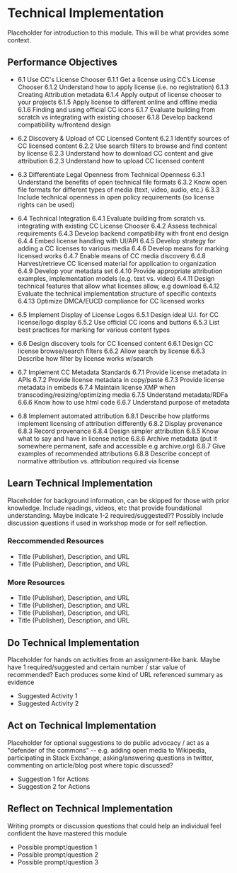 # Technical Implementation

Placeholder for introduction to this module. This will be what provides some context.

## Performance Objectives

* 6.1 Use CC's License Chooser
6.1.1 Get a license using CC’s License Chooser
6.1.2 Understand how to apply license (i.e. no registration)
6.1.3 Creating Attribution metadata
6.1.4 Apply output of license chooser to your projects
6.1.5 Apply license to different online and offline media
6.1.6 Finding and using official CC icons
6.1.7 Evaluate building from scratch vs integrating with existing chooser
6.1.8 Develop backend compatibility w/frontend design

* 6.2 Discovery & Upload of CC Licensed Content
6.2.1 Identify sources of CC licensed content
6.2.2 Use search filters to browse and find content by license
6.2.3 Understand how to download CC content and give attribution
6.2.3 Understand how to upload CC licensed content

* 6.3 Differentiate Legal Openness from Technical Openness
6.3.1 Understand the benefits of open technical file formats
6.3.2 Know open file formats for different types of media (text, video, audio, etc.)
6.3.3 Include technical openness in open policy requirements (so license rights can be used)

* 6.4 Technical Integration
6.4.1 Evaluate building from scratch vs. integrating with existing CC License Chooser
6.4.2 Assess technical requirements 
6.4.3 Develop backend compatibility with front end design
6.4.4 Embed license handling with UI/API
6.4.5 Develop strategy for adding a CC licenses to various media
6.4.6 Develop means for marking licensed works
6.4.7 Enable means of CC media discovery
6.4.8 Harvest/retrieve CC licensed material for application to organization
6.4.9 Develop your metadata set
6.4.10 Provide appropriate attribution examples, implementation models (e.g. text vs. video)
6.4.11 Design technical features that allow what licenses allow, e.g download
6.4.12 Evaluate the technical implementation structure of specific contexts
6.4.13 Optimize DMCA/EUCD compliance for CC licensed works

* 6.5 Implement Display of License Logos
6.5.1 Design ideal U.I. for CC license/logo display
6.5.2 Use official CC icons and buttons
6.5.3 List best practices for marking for various content types

* 6.6 Design discovery tools for CC licensed content
6.6.1 Design CC license browse/search filters
6.6.2 Allow search by license
6.6.3 Describe how filter by license works w/search

* 6.7 Implement CC Metadata Standards
6.7.1 Provide license metadata in APIs
6.7.2 Provide license metadata in copy/paste
6.7.3 Provide license metadata in embeds
6.7.4 Maintain license XMP when transcoding/resizing/optimizing media
6.7.5 Understand metadata/RDFa
6.6.6 Know how to use html code
6.6.7 Understand purpose of metadata

* 6.8 Implement automated attribution
6.8.1 Describe how platforms implement licensing of attribution differently
6.8.2 Display provenance
6.8.3 Record provenance
6.8.4 Design simpler attribution
6.8.5 Know what to say and have in license notice
6.8.6 Archive metadata (put it somewhere permanent, safe and accessible e.g archive.org)
6.8.7 Give examples of recommended attributions
6.8.8 Describe concept of normative attribution vs. attribution required via license



## Learn Technical Implementation

Placeholder for background information, can be skipped for those with prior knowledge. Include readings, videos, etc that provide foundational understanding. Maybe indicate  1-2 required/suggested?? Possibly include discussion questions if used in workshop mode or for self reflection.

### Reccommended Resources

* Title (Publisher), Description, and URL
* Title (Publisher), Description, and URL

### More Resources

* Title (Publisher), Description, and URL
* Title (Publisher), Description, and URL
* Title (Publisher), Description, and URL
* Title (Publisher), Description, and URL


## Do Technical Implementation

Placeholder for hands on activities from an assignment-like bank. Maybe have 1 required/suggested and certain number / star value of recommended? Each produces some kind of URL referenced summary as evidence

* Suggested Activity 1
* Suggested Activity 2

## Act on Technical Implementation

Placeholder for optional suggestions to do public advocacy / act as a "defender of the commons"  -- e.g.  adding open media to Wikipedia, participating in Stack Exchange, asking/answering questions in twitter, commenting on article/blog post where topic discussed?

* Suggestion 1 for Actions
* Suggestion 2 for Actions

## Reflect on Technical Implementation

Writing prompts or discussion questions that could help an individual feel confident the have mastered this module

* Possible prompt/question 1
* Possible prompt/question 2
* Possible prompt/question 3

